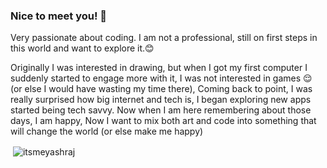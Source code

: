 <h3>Nice to meet you! 👋</h3>
<p align="left">Very passionate about coding. I am not a professional, still on first steps in this world and want to explore it.😊</p>
<p align="left">Originally I was interested in drawing, but when I got my first computer I suddenly started to engage more with it, I was not interested in games 😌 (or else I would have wasting my time there), Coming back to point, I was really surprised how big internet and tech is, I began exploring new apps started being tech savvy. Now when I am here remembering about those days, I am happy, Now I want to mix both art and code into something that will change the world (or else make me happy) </p>
<p>&nbsp;<img align="center" src="https://github-readme-stats.vercel.app/api?username=itsmeyashraj&show_icons=true&theme=gruvbox&locale=en" alt="itsmeyashraj" /></p>
